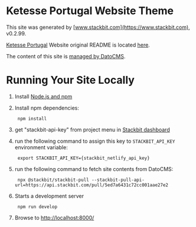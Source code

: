 # Ketesse Portugal Website Theme

This site was generated by [www.stackbit.com](https://www.stackbit.com), v0.2.99.

[Ketesse Portugal](https://ketesse.pt) Website original README is located [here](./README.theme.md).

The content of this site is [managed by DatoCMS](https://ketesse.admin.datocms.com/).

# Running Your Site Locally

1. Install [Node.js and npm](https://nodejs.org/en/)

1. Install npm dependencies:

        npm install

1. get "stackbit-api-key" from project menu in [Stackbit dashboard](https://app.stackbit.com/dashboard)

1. run the following command to assign this key to `STACKBIT_API_KEY` environment variable:

        export STACKBIT_API_KEY={stackbit_netlify_api_key}

1. run the following command to fetch site contents from DatoCMS:

        npx @stackbit/stackbit-pull --stackbit-pull-api-url=https://api.stackbit.com/pull/5ed7a6431c72cc001aae27e2

1. Starts a development server

        npm run develop

1. Browse to [http://localhost:8000/](http://localhost:8000/)
